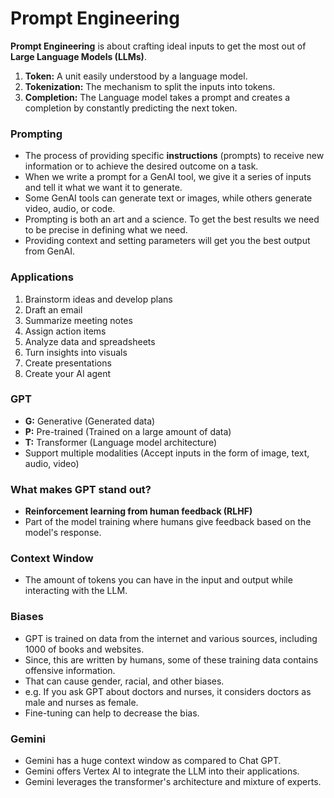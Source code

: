 # Prompt Engineering

**Prompt Engineering** is about crafting ideal inputs to get the most out of **Large Language Models (LLMs)**.

1. **Token:** A unit easily understood by a language model.
2. **Tokenization:** The mechanism to split the inputs into tokens.
3. **Completion:** The Language model takes a prompt and creates a completion by constantly predicting the next token.

### Prompting
- The process of providing specific **instructions** (prompts) to receive new information or to achieve the desired outcome on a task.
- When we write a prompt for a GenAI tool, we give it a series of inputs and tell it what we want it to generate.
- Some GenAI tools can generate text or images, while others generate video, audio, or code.
- Prompting is both an art and a science. To get the best results we need to be precise in defining what we need.
- Providing context and setting parameters will get you the best output from GenAI.

### Applications
1. Brainstorm ideas and develop plans
2. Draft an email
3. Summarize meeting notes
4. Assign action items
5. Analyze data and spreadsheets
6. Turn insights into visuals
7. Create presentations
8. Create your AI agent

### GPT
- **G:** Generative (Generated data)
- **P:** Pre-trained (Trained on a large amount of data)
- **T:** Transformer (Language model architecture)
- Support multiple modalities (Accept inputs in the form of image, text, audio, video)

### What makes GPT stand out?
- **Reinforcement learning from human feedback (RLHF)**
- Part of the model training where humans give feedback based on the model's response.

### Context Window
- The amount of tokens you can have in the input and output while interacting with the LLM.

### Biases
- GPT is trained on data from the internet and various sources, including 1000 of books and websites.
- Since, this are written by humans, some of these training data contains offensive information.
- That can cause gender, racial, and other biases.
- e.g. If you ask GPT about doctors and nurses, it considers doctors as male and nurses as female.
- Fine-tuning can help to decrease the bias.

### Gemini
- Gemini has a huge context window as compared to Chat GPT.
- Gemini offers Vertex AI to integrate the LLM into their applications.
- Gemini leverages the transformer's architecture and mixture of experts.

